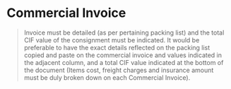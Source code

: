 # Commercial Invoice

> Invoice must be detailed \(as per pertaining packing list\) and the total CIF value of the consignment must be indicated. It would be preferable to have the exact details reflected on the packing list copied and paste on the commercial invoice and values indicated in the adjacent column, and a total CIF value indicated at the bottom of the document \(Items cost, freight charges and insurance amount must be duly broken down on each Commercial Invoice\).

